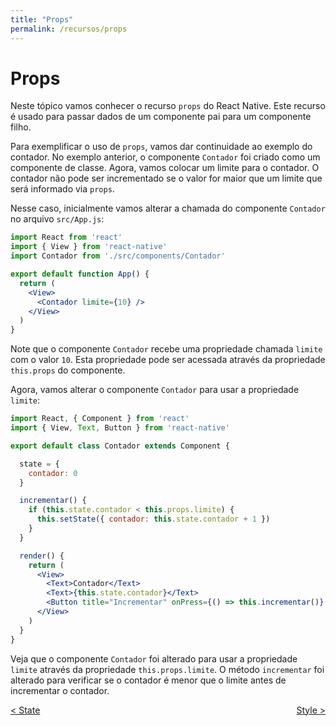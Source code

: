 ```yaml
---
title: "Props"
permalink: /recursos/props
---
```


# Props

Neste tópico vamos conhecer o recurso `props` do React Native. Este recurso é usado para passar dados de um componente pai para um componente filho.

Para exemplificar o uso de `props`, vamos dar continuidade ao exemplo do contador. No exemplo anterior, o componente `Contador` foi criado como um componente de classe. Agora, vamos colocar um limite para o contador. O contador não pode ser incrementado se o valor for maior que um limite que será informado via `props`.

Nesse caso, inicialmente vamos alterar a chamada do componente `Contador` no arquivo `src/App.js`:

```jsx
import React from 'react'
import { View } from 'react-native'
import Contador from './src/components/Contador'

export default function App() {
  return (
    <View>
      <Contador limite={10} />
    </View>
  )
}
```

Note que o componente `Contador` recebe uma propriedade chamada `limite` com o valor `10`. Esta propriedade pode ser acessada através da propriedade `this.props` do componente.

Agora, vamos alterar o componente `Contador` para usar a propriedade `limite`:

```jsx
import React, { Component } from 'react'
import { View, Text, Button } from 'react-native'

export default class Contador extends Component {

  state = {
    contador: 0
  }

  incrementar() {
    if (this.state.contador < this.props.limite) {
      this.setState({ contador: this.state.contador + 1 })
    }
  }

  render() {
    return (
      <View>
        <Text>Contador</Text>
        <Text>{this.state.contador}</Text>
        <Button title="Incrementar" onPress={() => this.incrementar()} />
      </View>
    )
  }
}
```

Veja que o componente `Contador` foi alterado para usar a propriedade `limite` através da propriedade `this.props.limite`. O método `incrementar` foi alterado para verificar se o contador é menor que o limite antes de incrementar o contador.

<span style="display: flex; justify-content: space-between;"><span>[&lt; State](state.html "Voltar")</span> <span>[Style &gt;](style.html "Próximo")</span></span>